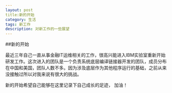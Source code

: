 ```yaml
---
layout: post
title:新的开始
category: 生活
tags: 新工作
description: 对新工作的一些展望
---
```

##新的开始

最近三年自己一直从事金融IT运维相关的工作，很高兴能进入IBM实验室重新开始研发工作。这次进入的团队是一个负责系统底层编译链接器开发的团队，成员分布在中国和美国，团队人数不多。因为涉及底层作为其他程序运行的基础，之前从来没接触过所以对我来说有很大的挑战。


新的开始希望自己能够在这里记录下自己成长的足迹， 加油！
